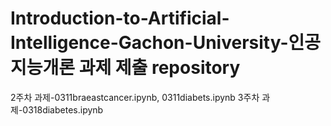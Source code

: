 # Introduction-to-Artificial-Intelligence-Gachon-University-인공지능개론 과제 제출 repository
2주차 과제-0311braeastcancer.ipynb, 0311diabets.ipynb
3주차 과제-0318diabetes.ipynb
